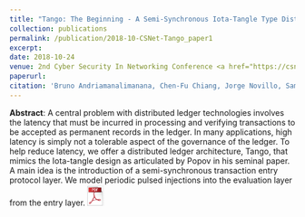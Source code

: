 ```yaml
---
title: "Tango: The Beginning - A Semi-Synchronous Iota-Tangle Type Distributed Ledger with Periodic Pulsed Entries"
collection: publications
permalink: /publication/2018-10-CSNet-Tango_paper1
excerpt:
date: 2018-10-24
venue: 2nd Cyber Security In Networking Conference <a href="https://csnet-conference.org/2018/">(CSNet'18)</a>, Paris, France.
paperurl: 
citation: 'Bruno Andriamanalimanana, Chen-Fu Chiang, Jorge Novillo, Sam Sengupta, Ali Tekeoglu, <i>&quot;Tango: The Beginning - A Semi-Synchronous Iota-Tangle Type Distributed Ledger with Periodic Pulsed Entries.&quot;</i> <i>CSNet2018, October 24-26, Paris, France</i>.'
---
```

**Abstract**: A central problem with distributed ledger technologies involves the latency that must be incurred in processing and verifying transactions to be accepted as permanent records in the ledger. In many applications, high latency is simply not a tolerable aspect of the governance of the ledger. To help reduce latency, we offer a distributed ledger architecture, Tango, that mimics the Iota-tangle design as articulated by Popov in his seminal paper. A main idea is the introduction of a semi-synchronous transaction entry protocol layer. We model periodic pulsed injections into the evaluation layer from the entry layer.
<a href="https://www.dropbox.com/s/hn3yj1tjmtyo629/1570462148.pdf?dl=0"><img src="../files/pdflogo.jpg" width="30"></a>

<!--
Recommended citation: Bruno Andriamanalimanana, Chen-Fu Chiang, Jorge Novillo, Sam Sengupta, Ali Tekeoglu (2018). &quot;Tango: The Beginning - A Semi-Synchronous Iota-Tangle Type Distributed Ledger with Periodic Pulsed Entries.&quot; <i>CSNet-2018</i>. 
-->
